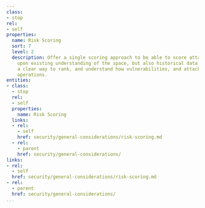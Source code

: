 ```yaml
---
class:
- stop
rel:
- self
properties:
  name: Risk Scoring
  sort: 7
  level: 2
  description: Offer a single scoring approach to be able to score attacks, based
    upon existing understanding of the space, but also historical data, providing
    a clear way to rank, and understand how vulnerabilities, and attacks could affect
    operations.
entities:
- class:
  - stop
  rel:
  - self
  properties:
    name: Risk Scoring
  links:
  - rel:
    - self
    href: security/general-considerations/risk-scoring.md
  - rel:
    - parent
    href: security/general-considerations/
links:
- rel:
  - self
  href: security/general-considerations/risk-scoring.md
- rel:
  - parent
  href: security/general-considerations/
...
```

